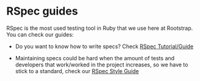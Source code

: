 # RSpec guides

RSpec is the most used testing tool in Ruby that we use here at Rootstrap.
You can check our guides:

* Do you want to know how to write specs? Check [RSpec Tutorial/Guide](tutorial.md)

* Maintaining specs could be hard when the amount of tests and developers that work/worked in the project increases, so we have to stick to a standard, check our [RSpec Style Guide](style_guide.md)
